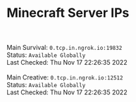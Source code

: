 
# Minecraft Server IPs

</br></br>Main Survival: `0.tcp.in.ngrok.io:19832` </br> Status: `Available Globally` </br> Last Checked: Thu Nov 17 22:26:35 2022
</br></br>Main Creative: `0.tcp.in.ngrok.io:12512` </br> Status: `Available Globally` </br> Last Checked: Thu Nov 17 22:26:35 2022
